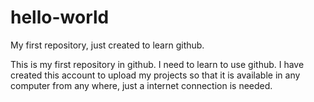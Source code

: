 # hello-world
My first repository, just created to learn github.

This is my first repository in github. I need to learn to use github. I have created this account to upload my projects so that it is
available in any computer from any where, just a internet connection is needed.
